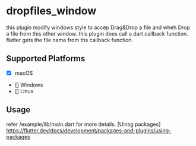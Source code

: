 # dropfiles_window
this plugin modify windows style to accep Drag&Drop a file and wheh Drop a file from this other window. this plugin does call a dart callback function.
flutter gets the file name from ths callback function.

## Supported Platforms
- [x] macOS
- [] Windows
- [] Linux

## Usage
refer /example/lib/main.dart for more details.
[Uinsg packages] https://flutter.dev/docs/development/packages-and-plugins/using-packages
